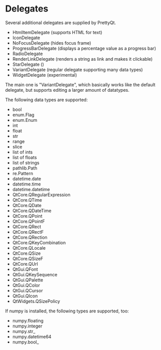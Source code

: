 Delegates
======

Several additional delegates are supplied by PrettyQt.
- HtmlItemDelegate (supports HTML for text)
- IconDelegate
- NoFocusDelegate (hides focus frame)
- ProgressBarDelegate (displays a percentage value as a progress bar)
- RadioDelegate
- RenderLinkDelegate (renders a string as link and makes it clickable)
- StarDelegate ()
- VariantDelegate (regular delegate supporting many data types)
- WidgetDelegate (experimental)

The main one is "VariantDelegate", which basically works
like the default delegate, but supports editing a larger amount
of datatypes.

The following data types are supported:

- bool
- enum.Flag
- enum.Enum
- int
- float
- str
- range
- slice
- list of ints
- list of floats
- list of strings
- pathlib.Path
- re.Pattern
- datetime.date
- datetime.time
- datetime.datetime
- QtCore.QRegularExpression
- QtCore.QTime
- QtCore.QDate
- QtCore.QDateTime
- QtCore.QPoint
- QtCore.QPointF
- QtCore.QRect
- QtCore.QRectF
- QtCore.QRection
- QtCore.QKeyCombination
- QtCore.QLocale
- QtCore.QSize
- QtCore.QSizeF
- QtCore.QUrl
- QtGui.QFont
- QtGui.QKeySequence
- QtGui.QPalette
- QtGui.QColor
- QtGui.QCursor
- QtGui.QIcon
- QtWidgets.QSizePolicy

If numpy is installed, the following types are supported, too:

- numpy.floating
- numpy.integer
- numpy.str_
- numpy.datetime64
- numpy.bool_
